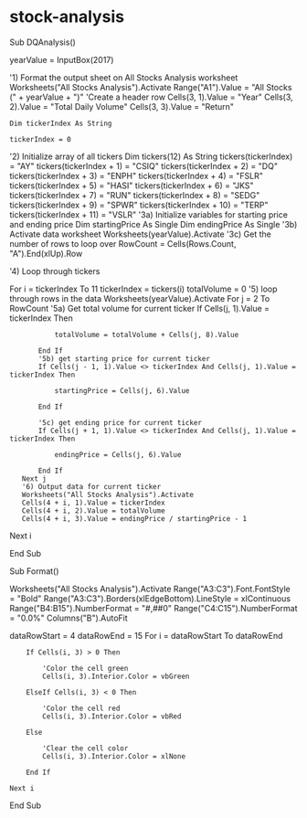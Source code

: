 # stock-analysis

Sub DQAnalysis()

yearValue = InputBox(2017)

   '1) Format the output sheet on All Stocks Analysis worksheet
   Worksheets("All Stocks Analysis").Activate
   Range("A1").Value = "All Stocks (" + yearValue + ")"
   'Create a header row
   Cells(3, 1).Value = "Year"
   Cells(3, 2).Value = "Total Daily Volume"
   Cells(3, 3).Value = "Return"

    Dim tickerIndex As String

    tickerIndex = 0


   '2) Initialize array of all tickers
   Dim tickers(12) As String
   tickers(tickerIndex) = "AY"
   tickers(tickerIndex + 1) = "CSIQ"
   tickers(tickerIndex + 2) = "DQ"
   tickers(tickerIndex + 3) = "ENPH"
   tickers(tickerIndex + 4) = "FSLR"
   tickers(tickerIndex + 5) = "HASI"
   tickers(tickerIndex + 6) = "JKS"
   tickers(tickerIndex + 7) = "RUN"
   tickers(tickerIndex + 8) = "SEDG"
   tickers(tickerIndex + 9) = "SPWR"
   tickers(tickerIndex + 10) = "TERP"
   tickers(tickerIndex + 11) = "VSLR"
   '3a) Initialize variables for starting price and ending price
   Dim startingPrice As Single
   Dim endingPrice As Single
   '3b) Activate data worksheet
   Worksheets(yearValue).Activate
   '3c) Get the number of rows to loop over
   RowCount = Cells(Rows.Count, "A").End(xlUp).Row

   '4) Loop through tickers

   For i = tickerIndex To 11
       tickerIndex = tickers(i)
       totalVolume = 0
       '5) loop through rows in the data
       Worksheets(yearValue).Activate
       For j = 2 To RowCount
           '5a) Get total volume for current ticker
           If Cells(j, 1).Value = tickerIndex Then

               totalVolume = totalVolume + Cells(j, 8).Value

           End If
           '5b) get starting price for current ticker
           If Cells(j - 1, 1).Value <> tickerIndex And Cells(j, 1).Value = tickerIndex Then

               startingPrice = Cells(j, 6).Value

           End If

           '5c) get ending price for current ticker
           If Cells(j + 1, 1).Value <> tickerIndex And Cells(j, 1).Value = tickerIndex Then

               endingPrice = Cells(j, 6).Value

           End If
       Next j
       '6) Output data for current ticker
       Worksheets("All Stocks Analysis").Activate
       Cells(4 + i, 1).Value = tickerIndex
       Cells(4 + i, 2).Value = totalVolume
       Cells(4 + i, 3).Value = endingPrice / startingPrice - 1

   Next i

End Sub

Sub Format()

Worksheets("All Stocks Analysis").Activate
    Range("A3:C3").Font.FontStyle = "Bold"
    Range("A3:C3").Borders(xlEdgeBottom).LineStyle = xlContinuous
    Range("B4:B15").NumberFormat = "#,##0"
    Range("C4:C15").NumberFormat = "0.0%"
    Columns("B").AutoFit

dataRowStart = 4
    dataRowEnd = 15
    For i = dataRowStart To dataRowEnd

        If Cells(i, 3) > 0 Then

            'Color the cell green
            Cells(i, 3).Interior.Color = vbGreen

        ElseIf Cells(i, 3) < 0 Then

            'Color the cell red
            Cells(i, 3).Interior.Color = vbRed

        Else

            'Clear the cell color
            Cells(i, 3).Interior.Color = xlNone

        End If

    Next i

End Sub
